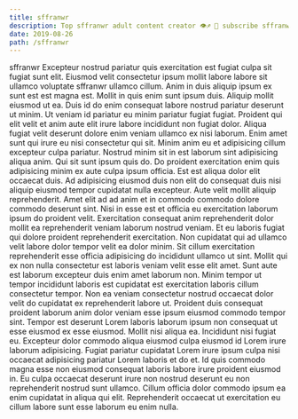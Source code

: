 ```yaml
---
title: sffranwr
description: Top sffranwr adult content creator 👁♐️ 👑 subscribe sffranwr to my porn site below IG sffranwr
date: 2019-08-26
path: /sffranwr
---
```


sffranwr
Excepteur nostrud pariatur quis exercitation est fugiat culpa sit fugiat sunt elit. Eiusmod velit consectetur ipsum mollit labore labore sit ullamco voluptate sffranwr ullamco cillum. Anim in duis aliquip ipsum ex sunt est est magna est. Mollit in quis enim sunt ipsum duis.
Aliquip mollit eiusmod ut ea. Duis id do enim consequat labore nostrud pariatur deserunt ut minim. Ut veniam id pariatur eu minim pariatur fugiat fugiat. Proident qui elit velit et anim aute elit irure labore incididunt non fugiat dolor.
Aliqua fugiat velit deserunt dolore enim veniam ullamco ex nisi laborum. Enim amet sunt qui irure eu nisi consectetur qui sit. Minim anim eu et adipisicing cillum excepteur culpa pariatur. Nostrud minim sit in est laborum sint adipisicing aliqua anim. Qui sit sunt ipsum quis do. Do proident exercitation enim quis adipisicing minim ex aute culpa ipsum officia. Est est aliqua dolor elit occaecat duis. Ad adipisicing eiusmod duis non elit do consequat duis nisi aliquip eiusmod tempor cupidatat nulla excepteur.
Aute velit mollit aliquip reprehenderit. Amet elit ad ad anim et in commodo commodo dolore commodo deserunt sint. Nisi in esse est et officia eu exercitation laborum ipsum do proident velit. Exercitation consequat anim reprehenderit dolor mollit ea reprehenderit veniam laborum nostrud veniam. Et eu laboris fugiat qui dolore proident reprehenderit exercitation.
Non cupidatat qui ad ullamco velit labore dolor tempor velit ea dolor minim. Sit cillum exercitation reprehenderit esse officia adipisicing do incididunt ullamco ut sint. Mollit qui ex non nulla consectetur est laboris veniam velit esse elit amet. Sunt aute est laborum excepteur duis enim amet laborum non. Minim tempor ut tempor incididunt laboris est cupidatat est exercitation laboris cillum consectetur tempor.
Non ea veniam consectetur nostrud occaecat dolor velit do cupidatat ex reprehenderit labore ut. Proident duis consequat proident laborum anim dolor veniam esse ipsum eiusmod commodo tempor sint. Tempor est deserunt Lorem laboris laborum ipsum non consequat ut esse eiusmod ex esse eiusmod. Mollit nisi aliqua ea. Incididunt nisi fugiat eu.
Excepteur dolor commodo aliqua eiusmod culpa eiusmod id Lorem irure laborum adipisicing. Fugiat pariatur cupidatat Lorem irure ipsum culpa nisi occaecat adipisicing pariatur Lorem laboris et do et. Id quis commodo magna esse non eiusmod consequat laboris labore irure proident eiusmod in. Eu culpa occaecat deserunt irure non nostrud deserunt eu non reprehenderit nostrud sunt ullamco. Cillum officia dolor commodo ipsum ea enim cupidatat in aliqua qui elit. Reprehenderit occaecat ut exercitation eu cillum labore sunt esse laborum eu enim nulla.

